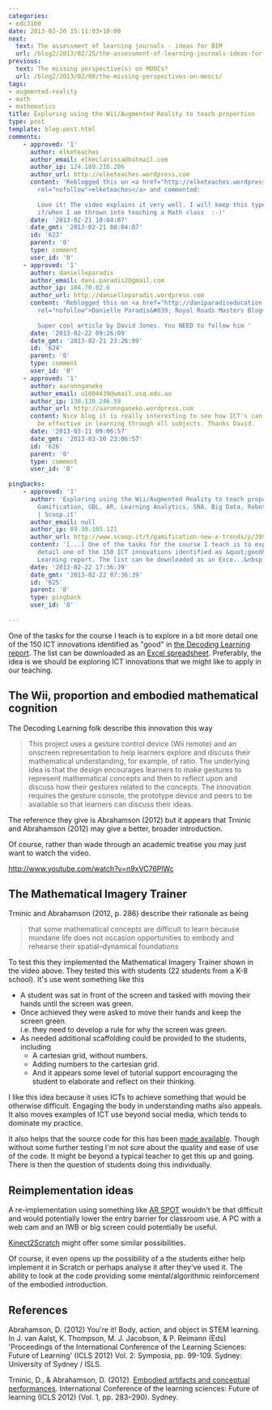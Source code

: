 ```yaml
---
categories:
- edc3100
date: 2013-02-20 15:11:03+10:00
next:
  text: The assessment of learning journals - ideas for BIM
  url: /blog2/2013/02/25/the-assessment-of-learning-journals-ideas-for-bim/
previous:
  text: The missing perspective(s) on MOOCs?
  url: /blog2/2013/02/08/the-missing-perspectives-on-moocs/
tags:
- augmented-reality
- math
- mathematics
title: Exploring using the Wii/Augmented Reality to teach proportion
type: post
template: blog-post.html
comments:
    - approved: '1'
      author: elketeaches
      author_email: elkeclarissa@hotmail.com
      author_ip: 124.189.216.206
      author_url: http://elketeaches.wordpress.com
      content: 'Reblogged this on <a href="http://elketeaches.wordpress.com/2013/02/21/761/"
        rel="nofollow">elketeaches</a> and commented:
    
        Love it! The video explains it very well. I will keep this type of idea in mind
        if/when I am thrown into teaching a Math class  :-)'
      date: '2013-02-21 10:04:07'
      date_gmt: '2013-02-21 00:04:07'
      id: '623'
      parent: '0'
      type: comment
      user_id: '0'
    - approved: '1'
      author: danielleparadis
      author_email: dani.paradis2@gmail.com
      author_ip: 184.70.82.6
      author_url: http://danielleparadis.wordpress.com
      content: 'Reblogged this on <a href="http://daniparadiseducation.wordpress.com/2013/02/21/10275/"
        rel="nofollow">Danielle Paradis&#039; Royal Roads Masters Blog</a> and commented:
    
        Super cool article by David Jones. You NEED to follow him '
      date: '2013-02-22 09:26:09'
      date_gmt: '2013-02-21 23:26:09'
      id: '624'
      parent: '0'
      type: comment
      user_id: '0'
    - approved: '1'
      author: aaronnganeko
      author_email: u1004439@umail.usq.edu.au
      author_ip: 138.130.246.59
      author_url: http://aaronnganeko.wordpress.com
      content: Nice blog it is really interesting to see how ICT's can be utilised and
        be effective in learning through all subjects. Thanks David.
      date: '2013-03-11 09:06:57'
      date_gmt: '2013-03-10 23:06:57'
      id: '626'
      parent: '0'
      type: comment
      user_id: '0'
    
pingbacks:
    - approved: '1'
      author: 'Exploring using the Wii/Augmented Reality to teach proportion | c+i+I+D:
        Gamification, GBL, AR, Learning Analytics, SNA, Big Data, Robotics &amp; Partners
        | Scoop.it'
      author_email: null
      author_ip: 89.30.105.121
      author_url: http://www.scoop.it/t/gamification-new-e-trends/p/3997330217/exploring-using-the-wii-augmented-reality-to-teach-proportion
      content: '[...] One of the tasks for the course I teach is to explore in a bit more
        detail one of the 150 ICT innovations identified as &quot;good&quot; in the Decoding
        Learning report. The list can be downloaded as an Exce...&nbsp; [...]'
      date: '2013-02-22 17:36:39'
      date_gmt: '2013-02-22 07:36:39'
      id: '625'
      parent: '0'
      type: pingback
      user_id: '0'
    
---
```

One of the tasks for the course I teach is to explore in a bit more detail one of the 150 ICT innovations identified as "good" in [the Decoding Learning report](http://www.nesta.org.uk/areas_of_work/public_services_lab/digital_education/assets/features/decoding_learning_report). The list can be downloaded as an [Excel spreadsheet](http://www.nesta.org.uk/areas_of_work/public_services_lab/digital_education/assets/documents/decoding_learning_data). Preferably, the idea is we should be exploring ICT innovations that we might like to apply in our teaching.

## The Wii, proportion and embodied mathematical cognition

The Decoding Learning folk describe this innovation this way

> This project uses a gesture control device (Wii remote) and an onscreen representation to help learners explore and discuss their mathematical understanding, for example, of ratio. The underlying idea is that the design encourages learners to make gestures to represent mathematical concepts and then to reflect upon and discuss how their gestures related to the concepts. The innovation requires the gesture console, the prototype device and peers to be available so that learners can discuss their ideas.

The reference they give is Abrahamson (2012) but it appears that Trninic and Abrahamson (2012) may give a better, broader introduction.

Of course, rather than wade through an academic treatise you may just want to watch the video.

http://www.youtube.com/watch?v=n9xVC76PlWc

## The Mathematical Imagery Trainer

Trninic and Abrahamson (2012, p. 286) describe their rationale as being

> that some mathematical concepts are difficult to learn because mundane life does not occasion opportunities to embody and rehearse their spatial–dynamical foundations

To test this they implemented the Mathematical Imagery Trainer shown in the video above. They tested this with students (22 students from a K-8 school). It's use went something like this

- A student was sat in front of the screen and tasked with moving their hands until the screen was green.
- Once achieved they were asked to move their hands and keep the screen green.  
    i.e. they need to develop a rule for why the screen was green.
- As needed additional scaffolding could be provided to the students, including
    - A cartesian grid, without numbers.
    - Adding numbers to the cartesian grid.
    - And it appears some level of tutorial support encouraging the student to elaborate and reflect on their thinking.

I like this idea because it uses ICTs to achieve something that would be otherwise difficult. Engaging the body in understanding maths also appeals. It also moves examples of ICT use beyond social media, which tends to dominate my practice.

It also helps that the source code for this has been [made available](http://code.google.com/p/wiikinemathics/). Though without some further testing I'm not sure about the quality and ease of use of the code. It might be beyond a typical teacher to get this up and going. There is then the question of students doing this individually.

## Reimplementation ideas

A re-implementation using something like [AR SPOT](http://ael.gatech.edu/lab/research/children/arspot/) wouldn't be that difficult and would potentially lower the entry barrier for classroom use. A PC with a web cam and an IWB or big screen could potentially be useful.

[Kinect2Scratch](http://scratch.saorog.com/) might offer some similar possibilities.

Of course, it even opens up the possibility of a the students either help implement it in Scratch or perhaps analyse it after they've used it. The ability to look at the code providing some mental/algorithmic reinforcement of the embodied introduction.

## References

Abrahamson, D. (2012) You're it! Body, action, and object in STEM learning. In J. van Aalst, K. Thompson, M. J. Jacobson, & P. Reimann (Eds) 'Proceedings of the International Conference of the Learning Sciences: Future of Learning' (ICLS 2012) Vol. 2: Symposia, pp. 99-109. Sydney: University of Sydney / ISLS.

Trninic, D., & Abrahamson, D. (2012). [Embodied artifacts and conceptual performances](http://ccl.northwestern.edu/papers/2012/ICLS2012-EmbodiedArtifacts.pdf). International Conference of the learning sciences: Future of learning (ICLS 2012) (Vol. 1, pp. 283–290). Sydney.